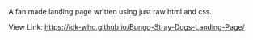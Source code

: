 A fan made landing page written using just raw html and css.

View Link: https://idk-who.github.io/Bungo-Stray-Dogs-Landing-Page/
